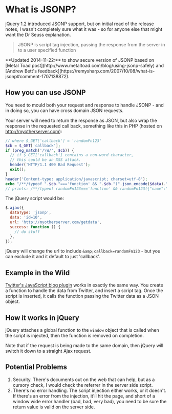 # What is JSONP?

jQuery 1.2 introduced JSONP support, but on initial read of the release notes, I wasn't completely sure what it was - so for anyone else that might want the Dr Seuss explanation.

> JSONP is script tag injection, passing the response from the server in to a user specified function

<!--more-->

<div class="update">
**Updated 2014-11-22:** to show secure version of JSONP based on [Metal Toad post](http://www.metaltoad.com/blog/using-jsonp-safely) and [Andrew Bett's feedback](https://remysharp.com/2007/10/08/what-is-jsonp#comment-1707138872).
</div>

## How you can use JSONP

You need to mould both your request and response to handle JSONP - and in doing so, you can have cross domain JSON requests.

Your server will need to return the response as JSON, but also wrap the response in the requested call back, something like this in PHP (hosted on http://myotherserver.com):

```php
// where $_GET['callback'] = 'randomFn123'
$cb = $_GET['callback'];
if (preg_match('/\W/', $cb)) {
  // if $_GET['callback'] contains a non-word character,
  // this could be an XSS attack.
  header('HTTP/1.1 400 Bad Request');
  exit();
}
header('Content-type: application/javascript; charset=utf-8');
echo "/**/typeof ".$cb."==='function' && ".$cb."(".json_encode($data).")";
// prints: /**/typeof randomFn123==='function' && randomFn123({"name":"Remy", "id":"10", "blog":"http://remysharp.com"});
```

The jQuery script would be:

```js
$.ajax({
  dataType: 'jsonp',
  data: 'id=10',
  url: 'http://myotherserver.com/getdata',
  success: function () {
    // do stuff
  },
});
```

jQuery will change the url to include `&amp;callback=randomFn123` - but you can exclude it and it default to just 'callback'.

## Example in the Wild

[Twitter's JavaScript blog plugin](http://remysharp.com/2007/05/18/add-twitter-to-your-blog-step-by-step/) works in exactly the same way.  You create a function to handle the data from Twitter, and insert a script tag.  Once the script is inserted, it calls the function passing the Twitter data as a JSON object.

## How it works in jQuery

jQuery attaches a global function to the `window` object that is called when the script is injected, then the function is removed on completion.

Note that if the request is being made to the same domain, then jQuery will switch it down to a straight Ajax request.

## Potential Problems

1. Security.  There's documents out on the web that can help, but as a cursory check, I would check the referrer in the server side script.
2. There's no error handling.  The script injection either works, or it doesn't.  If there's an error from the injection, it'll hit the page, and short of a window wide error handler (bad, bad, very bad), you need to be sure the return value is valid on the server side.